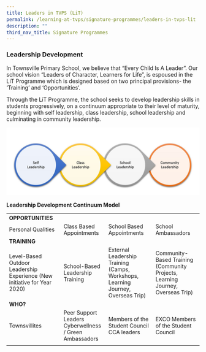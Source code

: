 ```yaml
---
title: Leaders in TVPS (LiT)
permalink: /learning-at-tvps/signature-programmes/leaders-in-tvps-lit
description: ""
third_nav_title: Signature Programmes
---
```

### Leadership Development

In Townsville Primary School, we believe that “Every Child Is A Leader”. Our school vision “Leaders of Character, Learners for Life”, is espoused in the LiT Programme which is designed based on two principal provisions- the ‘Training’ and ‘Opportunities’.       
  
Through the LiT Programme, the school seeks to develop leadership skills in students progressively, on a continuum appropriate to their level of maturity, beginning with self leadership, class leadership, school leadership and culminating in community leadership.

![](/images/Leadership%20Continuum%20Model.jpg)

**Leadership Development Continuum Model**

|  |  |  |  |
|---|---|---|---|
| **OPPORTUNITIES** |  |  |  |
| Personal Qualities | Class Based Appointments | School Based Appointments | School Ambassadors |
| **TRAINING** |  |  |  |
| Level-Based Outdoor Leadership Experience (New initiative for Year 2020) | School-Based Leadership Training | External Leadership Training (Camps, Workshops, Learning Journey, Overseas Trip) | Community-Based Training (Community Projects, Learning Journey, Overseas Trip) |
| **WHO?** |  |  |  |
| Townsvillites | Peer Support Leaders<br>Cyberwellness / Green Ambassadors | Members of the Student Council<br>CCA leaders | EXCO Members of the Student Council |
| | | | |